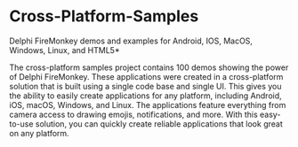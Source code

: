# Cross-Platform-Samples
Delphi FireMonkey demos and examples for Android, IOS, MacOS, Windows, Linux, and HTML5*

The cross-platform samples project contains 100 demos showing the power of Delphi FireMonkey. These applications were created in a cross-platform solution that is built using a single code base and single UI. This gives you the ability to easily create applications for any platform, including Android, iOS, macOS, Windows, and Linux. The applications feature everything from camera access to drawing emojis, notifications, and more. With this easy-to-use solution, you can quickly create reliable applications that look great on any platform.
